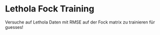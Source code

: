 # Lethola Fock Training
Versuche auf Lethola Daten mit RMSE auf der Fock matrix zu trainieren für guesses! 